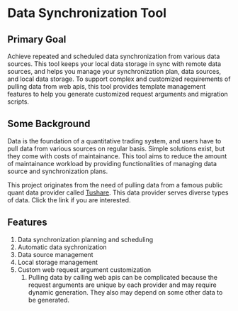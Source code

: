 # Data Synchronization Tool

## Primary Goal

Achieve repeated and scheduled data synchronization from various data sources. This tool keeps your local data storage in sync with remote data sources, and helps you manage your synchronization plan, data sources, and local data storage. To support complex and customized requirements of pulling data from web apis, this tool provides template management features to help you generate customized request arguments and migration scripts.

## Some Background

Data is the foundation of a quantitative trading system, and users have to pull data from various sources on regular basis. Simple solutions exist, but they come with costs of maintainance. This tool aims to reduce the amount of maintainance workload by providing functionalities of managing data source and synchronization plans. 

This project originates from the need of pulling data from a famous public quant data provider called [Tushare](https://www.tushare.pro). This data provider serves diverse types of data. Click the link if you are interested.

## Features

1. Data synchronization planning and scheduling
2. Automatic data sychronization
3. Data source management
4. Local storage management
5. Custom web request argument customization
   1. Pulling data by calling web apis can be complicated because the request arguments are unique by each provider and may require dynamic generation. They also may depend on some other data to be generated.
